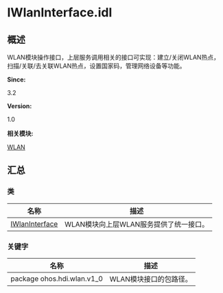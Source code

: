 # IWlanInterface.idl


## **概述**

WLAN模块操作接口，上层服务调用相关的接口可实现：建立/关闭WLAN热点，扫描/关联/去关联WLAN热点，设置国家码，管理网络设备等功能。

**Since:**

3.2

**Version:**

1.0

**相关模块:**

[WLAN](wlan.md)


## **汇总**


### 类

  | 名称 | 描述 | 
| -------- | -------- |
| [IWlanInterface](interface_i_wlan_interface.md) | WLAN模块向上层WLAN服务提供了统一接口。 | 


### 关键字

  | 名称 | 描述 | 
| -------- | -------- |
| package&nbsp;ohos.hdi.wlan.v1_0 | WLAN模块接口的包路径。 | 
